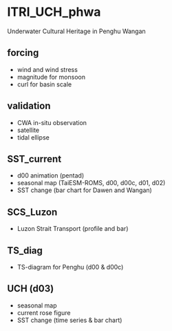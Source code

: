 # ITRI_UCH_phwa
Underwater Cultural Heritage in Penghu Wangan

## forcing 
- wind and wind stress
- magnitude for monsoon
- curl for basin scale

## validation
- CWA in-situ observation
- satellite
- tidal ellipse

## SST_current
- d00 animation (pentad)
- seasonal map (TaiESM-ROMS, d00, d00c, d01, d02)
- SST change (bar chart for Dawen and Wangan)

## SCS_Luzon
- Luzon Strait Transport (profile and bar)

## TS_diag
- TS-diagram for Penghu (d00 & d00c)

## UCH (d03)
- seasonal map 
- current rose figure
- SST change (time series & bar chart)
